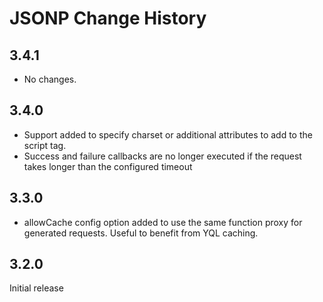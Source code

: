 JSONP Change History
====================

3.4.1
-----

-   No changes.

3.4.0
-----

-   Support added to specify charset or additional attributes to add to the script tag.
-   Success and failure callbacks are no longer executed if the request takes longer than the configured timeout

3.3.0
-----

-   allowCache config option added to use the same function proxy for generated requests. Useful to benefit from YQL caching.

3.2.0
-----

Initial release
